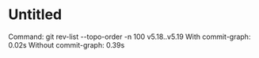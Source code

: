# Untitled

Command: git rev-list --topo-order -n 100 v5.18..v5.19
With commit-graph: 0.02s
Without commit-graph: 0.39s